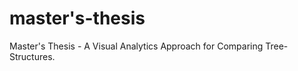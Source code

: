master's-thesis
=============

Master's Thesis - A Visual Analytics Approach for Comparing Tree-Structures.
